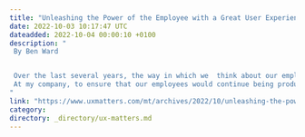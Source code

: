 ```yaml
---
title: "Unleashing the Power of the Employee with a Great User Experience"
date: 2022-10-03 10:17:47 UTC
dateadded: 2022-10-04 00:00:10 +0100
description: "
 By Ben Ward 


 Over the last several years, the way in which we  think about our employees has evolved. The phenomenon of the great resignation, our commitment to delivering high-quality user experiences, and a desire for enhanced productivity have all been drivers of this evolution. Think of this as UX 2.0: employee retention and recruitment and achieving user satisfaction through a heightened focus on user experience, security, and productivity are demanding that Information Technology (IT) teams recognize  users now have more power than ever before. 
 At my company, to ensure that our employees would continue being productive throughout the pandemic, we gave  notebook computers, Zoom accounts, and other collaboration tools to our newly remote or hybrid workers. Now it’s time to move on to the next step by fully realizing the benefits that hybrid working can bring—among them enhanced employee engagement. Our workforce is ready to move from post-crisis mode to a new way of working that better reflects the fact that flexibility in location and work style are now choices that employees often demand. This reality represents a dramatic shift from pre-COVID days. In all likelihood, your employees have the same needs and are making similar demands. Read More 
"
link: "https://www.uxmatters.com/mt/archives/2022/10/unleashing-the-power-of-the-employee-with-a-great-user-experience.php"
category:
directory: _directory/ux-matters.md
---
```


